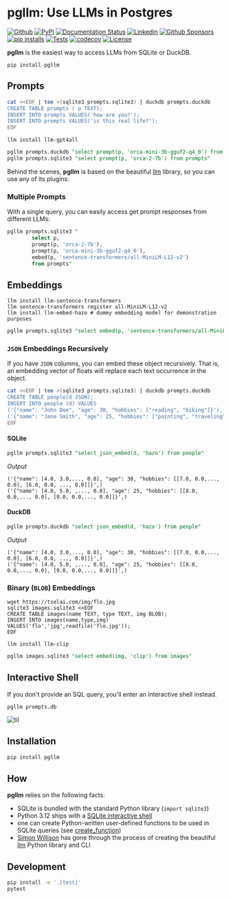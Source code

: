 # pgllm: Use LLMs in Postgres

[![Github](https://img.shields.io/static/v1?label=GitHub&message=Repo&logo=GitHub&color=green)](https://github.com/Florents-Tselai/pgllm)
[![PyPI](https://img.shields.io/pypi/v/pgllm.svg)](https://pypi.org/project/pgllm/)
[![Documentation Status](https://readthedocs.org/projects/pgllm/badge/?version=stable)](http://pgllm.tselai.com/en/latest/?badge=stable)
[![Linkedin](https://img.shields.io/badge/LinkedIn-0077B5?logo=linkedin&logoColor=white)](https://www.linkedin.com/in/florentstselai/)
[![Github Sponsors](https://img.shields.io/static/v1?label=Sponsor&message=%E2%9D%A4&logo=GitHub&color=pink)](https://github.com/sponsors/Florents-Tselai/)
[![pip installs](https://img.shields.io/pypi/dm/pgllm?label=pip%20installs)](https://pypi.org/project/pgllm/)
[![Tests](https://github.com/Florents-Tselai/pgllm/actions/workflows/test.yml/badge.svg?branch=main)](https://github.com/Florents-Tselai/pgllm/actions?query=workflow%3ATest)
[![codecov](https://codecov.io/gh/Florents-Tselai/pgllm/branch/main/graph/badge.svg)](https://codecov.io/gh/Florents-Tselai/pgllm)
[![License](https://img.shields.io/badge/BSD%20license-blue.svg)](https://github.com/Florents-Tselai/pgllm/blob/main/LICENSE)

**pgllm** is the easiest way to access LLMs from SQLite or DuckDB.

```shell
pip install pgllm
```

## Prompts

```bash
cat <<EOF | tee >(sqlite3 prompts.sqlite3) | duckdb prompts.duckdb
CREATE TABLE prompts ( p TEXT);
INSERT INTO prompts VALUES('how are you?');
INSERT INTO prompts VALUES('is this real life?');
EOF
```

```shell
llm install llm-gpt4all
```

```sql
pgllm prompts.duckdb "select prompt(p, 'orca-mini-3b-gguf2-q4_0') from prompts"
pgllm prompts.sqlite3 "select prompt(p, 'orca-2-7b') from prompts"
```

Behind the scenes, **pgllm** is based on the beautiful [llm](https://llm.datasette.io) library,
so you can use any of its plugins:

### Multiple Prompts

With a single query, you can easily access get prompt 
responses from different LLMs:

```sql
pgllm prompts.sqlite3 "
        select p,
        prompt(p, 'orca-2-7b'),
        prompt(p, 'orca-mini-3b-gguf2-q4_0'),
        embed(p, 'sentence-transformers/all-MiniLM-L12-v2') 
        from prompts"
```

## Embeddings

```shell
llm install llm-sentence-transformers
llm sentence-transformers register all-MiniLM-L12-v2
llm install llm-embed-hazo # dummy embedding model for demonstration purposes
```

```sql
pgllm prompts.sqlite3 "select embed(p, 'sentence-transformers/all-MiniLM-L12-v2')"
```

### `JSON` Embeddings Recursively

If you have `JSON` columns, you can embed these object recursively.
That is, an embedding vector of floats will replace each text occurrence in the object.

```bash
cat <<EOF | tee >(sqlite3 prompts.sqlite3) | duckdb prompts.duckdb
CREATE TABLE people(d JSON);
INSERT INTO people (d) VALUES 
('{"name": "John Doe", "age": 30, "hobbies": ["reading", "biking"]}'),
('{"name": "Jane Smith", "age": 25, "hobbies": ["painting", "traveling"]}')
EOF
```

#### SQLite

```sql
pgllm prompts.sqlite3 "select json_embed(d, 'hazo') from people"
```

*Output*
        
```
('{"name": [4.0, 3.0,..., 0.0], "age": 30, "hobbies": [[7.0, 0.0,..., 0.0], [6.0, 0.0, ..., 0.0]]}',)
('{"name": [4.0, 5.0, ,..., 0.0], "age": 25, "hobbies": [[8.0, 0.0,..., 0.0], [9.0, 0.0,..., 0.0]]}',)
```

#### DuckDB

```sql
pgllm prompts.duckdb "select json_embed(d, 'hazo') from people"
```

*Output*
        
```
('{"name": [4.0, 3.0,..., 0.0], "age": 30, "hobbies": [[7.0, 0.0,..., 0.0], [6.0, 0.0, ..., 0.0]]}',)
('{"name": [4.0, 5.0, ,..., 0.0], "age": 25, "hobbies": [[8.0, 0.0,..., 0.0], [9.0, 0.0,..., 0.0]]}',)
```

### Binary (`BLOB`) Embeddings

```shell
wget https://tselai.com/img/flo.jpg
sqlite3 images.sqlite3 <<EOF
CREATE TABLE images(name TEXT, type TEXT, img BLOB);
INSERT INTO images(name,type,img) VALUES('flo','jpg',readfile('flo.jpg'));
EOF
```

```shell
llm install llm-clip
```

```sql
pgllm images.sqlite3 "select embed(img, 'clip') from images"
```

## Interactive Shell

If you don't provide an SQL query,
you'll enter an interactive shell instead.

```shell
pgllm prompts.db
```

![til](./pgllm-demo.gif)

## Installation

```bash
pip install pgllm
```

## How

**pgllm** relies on the following facts:

* SQLite is bundled with the standard Python library (`import sqlite3`)
* Python 3.12 ships with a [SQLite interactive shell](https://docs.python.org/3/library/sqlite3.html#command-line-interface)
* one can create Python-written user-defined functions to be used in SQLite 
  queries (see [create_function](https://github.com/simonw/llm))
* [Simon Willison](https://github.com/simonw/) has gone through the process of 
  creating the beautiful [llm](https://github.com/simonw/llm) Python 
  library and CLI

## Development

```bash
pip install -e '.[test]'
pytest
```

